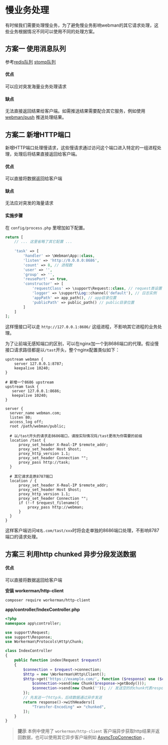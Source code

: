 # 慢业务处理

有时候我们需要处理慢业务，为了避免慢业务影响webman的其它请求处理，这些业务根据情况不同可以使用不同的处理方案。

## 方案一 使用消息队列
参考[redis队列](../queue/redis.md) [stomp队列](../queue/stomp.md)

#### 优点
可以应对突发海量业务处理请求

#### 缺点
无法直接返回结果给客户端。如需推送结果需要配合其它服务，例如使用 [webman/push](https://www.workerman.net/plugin/2) 推送处理结果。

## 方案二 新增HTTP端口

新增HTTP端口处理慢请求，这些慢请求通过访问这个端口进入特定的一组进程处理，处理后将结果直接返回给客户端。

#### 优点
可以直接将数据返回给客户端

#### 缺点
无法应对突发的海量请求

#### 实施步骤
在 `config/process.php` 里增加如下配置。
```php
return [
    // ... 这里省略了其它配置 ...
    
    'task' => [
        'handler' => \Webman\App::class,
        'listen' => 'http://0.0.0.0:8686',
        'count' => 8, // 进程数
        'user' => '',
        'group' => '',
        'reusePort' => true,
        'constructor' => [
            'requestClass' => \support\Request::class, // request类设置
            'logger' => \support\Log::channel('default'), // 日志实例
            'appPath' => app_path(), // app目录位置
            'publicPath' => public_path() // public目录位置
        ]
    ]
];
```

这样慢接口可以走 `http://127.0.0.1:8686/` 这组进程，不影响其它进程的业务处理。

为了让前端无感知端口的区别，可以在nginx加一个到8686端口的代理。假设慢接口请求路径都是以`/tast`开头，整个nginx配置类似如下：
```
upstream webman {
    server 127.0.0.1:8787;
    keepalive 10240;
}

# 新增一个8686 upstream
upstream task {
   server 127.0.0.1:8686;
   keepalive 10240;
}

server {
  server_name webman.com;
  listen 80;
  access_log off;
  root /path/webman/public;

  # 以/tast开头的请求走8686端口，请按实际情况将/tast更改为你需要的前缀
  location /tast {
      proxy_set_header X-Real-IP $remote_addr;
      proxy_set_header Host $host;
      proxy_http_version 1.1;
      proxy_set_header Connection "";
      proxy_pass http://task;
  }

  # 其它请求走原8787端口
  location / {
      proxy_set_header X-Real-IP $remote_addr;
      proxy_set_header Host $host;
      proxy_http_version 1.1;
      proxy_set_header Connection "";
      if (!-f $request_filename){
          proxy_pass http://webman;
      }
  }
}
```

这样客户端访问`域名.com/tast/xxx`时将会走单独的8686端口处理，不影响8787端口的请求处理。

## 方案三 利用http chunked 异步分段发送数据

#### 优点
可以直接将数据返回给客户端

**安装 workerman/http-client**

```
composer require workerman/http-client
```

**app/controller/IndexController.php**
```php
<?php
namespace app\controller;

use support\Request;
use support\Response;
use Workerman\Protocols\Http\Chunk;

class IndexController
{
    public function index(Request $request)
    {
        $connection = $request->connection;
        $http = new \Workerman\Http\Client();
        $http->get('https://example.com/', function ($response) use ($connection) {
            $connection->send(new Chunk($response->getBody()));
            $connection->send(new Chunk('')); // 发送空的的chunk代表response结束
        });
        // 先发送一个http头，后续数据通过异步发送
        return response()->withHeaders([
            "Transfer-Encoding" => "chunked",
        ]);
    }
}
```

> **提示**
> 本例中使用了 `workerman/http-client` 客户端异步获取http结果并返回数据，也可以使用其它异步客户端例如 [AsyncTcpConnection](https://www.workerman.net/doc/workerman/async-tcp-connection/construct.html) 。
